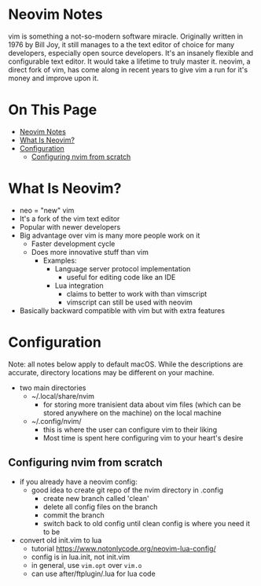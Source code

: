 # Neovim Notes

vim is something a not-so-modern software miracle. Originally written
in 1976 by Bill Joy, it still manages to a the text editor of choice
for many developers, especially open source developers. It's an insanely
flexible and configurable text editor. It would take a lifetime to truly master
it. neovim, a direct fork of vim, has come along in recent years to give vim a
run for it's money and improve upon it.

# On This Page

- [Neovim Notes](#neovim-notes)
- [What Is Neovim?](#what-is-neovim)
- [Configuration](#configuration)
    - [Configuring nvim from scratch](#configuring-nvim-from-scratch)

# What Is Neovim?
* neo = "new" vim
* It's a fork of the vim text editor
* Popular with newer developers
* Big advantage over vim is many more people work on it
    * Faster development cycle
    * Does more innovative stuff than vim
        * Examples:
            * Language server protocol implementation
                * useful for editing code like an IDE 
            * Lua integration
                * claims to better to work with than vimscript 
                * vimscript can still be used with neovim
* Basically backward compatible with vim but with extra features

# Configuration
Note: all notes below apply to default macOS. While the descriptions are accurate, directory locations may be different on your machine.

* two main directories
    * ~/.local/share/nvim
        * for storing more tranisient data about vim files (which can be stored anywhere on the machine) on the local machine
    * ~/.config/nvim/
        * this is where the user can configure vim to their liking
        * Most time is spent here configuring vim to your heart's desire

## Configuring nvim from scratch
* if you already have a neovim config:
    * good idea to create git repo of the nvim directory in .config
        * create new branch called 'clean'
        * delete all config files on the branch
        * commit the branch
        * switch back to old config until clean config is where you need it to be
* convert old init.vim to lua
    * tutorial https://www.notonlycode.org/neovim-lua-config/
    * config is in lua.init, not init.vim
    * in general, use `vim.opt` over `vim.o`
    * can use after/ftplugin/<filetype>.lua for lua code
        
